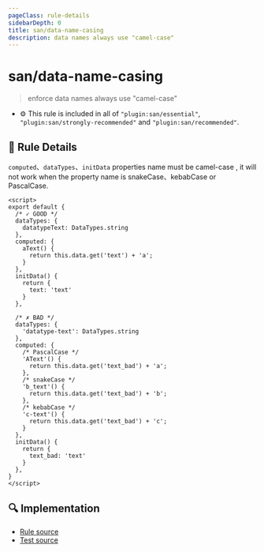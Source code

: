 ```yaml
---
pageClass: rule-details
sidebarDepth: 0
title: san/data-name-casing
description: data names always use "camel-case"
---
```

# san/data-name-casing
> enforce data names always use "camel-case"

- :gear: This rule is included in all of `"plugin:san/essential"`, `"plugin:san/strongly-recommended"` and `"plugin:san/recommended"`.

## :book: Rule Details

`computed`、`dataTypes`、`initData` properties name must be camel-case , it will not work when the property name is snakeCase、kebabCase or PascalCase.

<eslint-code-block :rules="{'san/data-name-casing': ['error']}">

```vue
<script>
export default {
  /* ✓ GOOD */
  dataTypes: {
    datatypeText: DataTypes.string
  },
  computed: {
    aText() {
      return this.data.get('text') + 'a';
    }
  },
  initData() {
    return {
      text: 'text'
    }
  },
  
  /* ✗ BAD */
  dataTypes: {
    'datatype-text': DataTypes.string
  },
  computed: {
    /* PascalCase */
    'AText'() {
      return this.data.get('text_bad') + 'a';
    },
    /* snakeCase */
    'b_text'() {
      return this.data.get('text_bad') + 'b';
    },
    /* kebabCase */
    'c-text'() {
      return this.data.get('text_bad') + 'c';
    }
  },
  initData() {
    return {
      text_bad: 'text'
    }
  },
}
</script>
```

</eslint-code-block>

## :mag: Implementation

- [Rule source](https://github.com/ecomfe/eslint-plugin-san/blob/main/lib/rules/data-name-casing.js)
- [Test source](https://github.com/ecomfe/eslint-plugin-san/tree/main/__tests__/lib/rules/data-name-casing.test.js)

